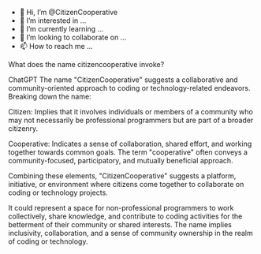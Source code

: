 - 👋 Hi, I’m @CitizenCooperative
- 👀 I’m interested in ...
- 🌱 I’m currently learning ...
- 💞️ I’m looking to collaborate on ...
- 📫 How to reach me ...

<!---
CitizenCooperative/CitizenCooperative is a ✨ special ✨ repository because its `README.md` (this file) appears on your GitHub profile.
You can click the Preview link to take a look at your changes.
--->

What does the name citizencooperative invoke?

ChatGPT
The name "CitizenCooperative" suggests a collaborative and community-oriented approach to coding or technology-related endeavors. Breaking down the name:

Citizen: Implies that it involves individuals or members of a community who may not necessarily be professional programmers but are part of a broader citizenry.

Cooperative: Indicates a sense of collaboration, shared effort, and working together towards common goals. The term "cooperative" often conveys a community-focused, participatory, and mutually beneficial approach.

Combining these elements, "CitizenCooperative" suggests a platform, initiative, or environment where citizens come together to collaborate on coding or technology projects. 

It could represent a space for non-professional programmers to work collectively, share knowledge, and contribute to coding activities for the betterment of their community or shared interests. The name implies inclusivity, collaboration, and a sense of community ownership in the realm of coding or technology.
